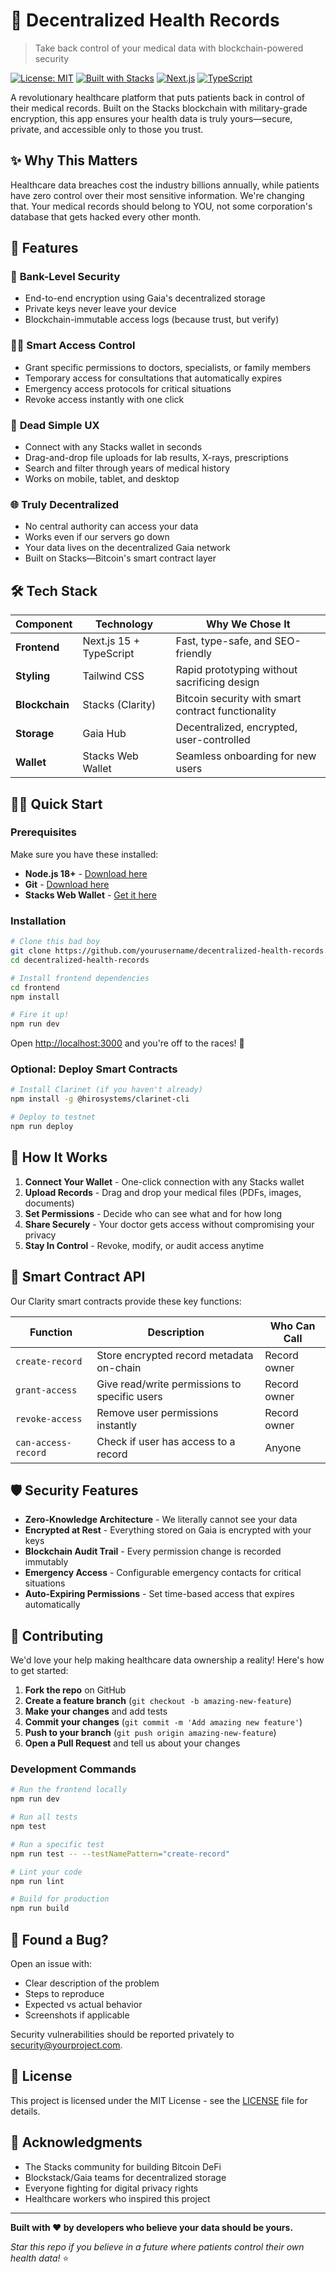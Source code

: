 # 🏥 Decentralized Health Records

> Take back control of your medical data with blockchain-powered security

[![License: MIT](https://img.shields.io/badge/License-MIT-yellow.svg)](https://opensource.org/licenses/MIT)
[![Built with Stacks](https://img.shields.io/badge/Built%20with-Stacks-5546FF)](https://stacks.co/)
[![Next.js](https://img.shields.io/badge/Next.js-15-black)](https://nextjs.org/)
[![TypeScript](https://img.shields.io/badge/TypeScript-5.0-blue)](https://www.typescriptlang.org/)

A revolutionary healthcare platform that puts patients back in control of their medical records. Built on the Stacks blockchain with military-grade encryption, this app ensures your health data is truly yours—secure, private, and accessible only to those you trust.

## ✨ Why This Matters

Healthcare data breaches cost the industry billions annually, while patients have zero control over their most sensitive information. We're changing that. Your medical records should belong to YOU, not some corporation's database that gets hacked every other month.

## 🚀 Features

### 🔐 **Bank-Level Security**
- End-to-end encryption using Gaia's decentralized storage
- Private keys never leave your device
- Blockchain-immutable access logs (because trust, but verify)

### 👨‍⚕️ **Smart Access Control**
- Grant specific permissions to doctors, specialists, or family members
- Temporary access for consultations that automatically expires
- Emergency access protocols for critical situations
- Revoke access instantly with one click

### 📱 **Dead Simple UX**
- Connect with any Stacks wallet in seconds
- Drag-and-drop file uploads for lab results, X-rays, prescriptions
- Search and filter through years of medical history
- Works on mobile, tablet, and desktop

### 🌐 **Truly Decentralized**
- No central authority can access your data
- Works even if our servers go down
- Your data lives on the decentralized Gaia network
- Built on Stacks—Bitcoin's smart contract layer

## 🛠 Tech Stack

| Component | Technology | Why We Chose It |
|-----------|------------|-----------------|
| **Frontend** | Next.js 15 + TypeScript | Fast, type-safe, and SEO-friendly |
| **Styling** | Tailwind CSS | Rapid prototyping without sacrificing design |
| **Blockchain** | Stacks (Clarity) | Bitcoin security with smart contract functionality |
| **Storage** | Gaia Hub | Decentralized, encrypted, user-controlled |
| **Wallet** | Stacks Web Wallet | Seamless onboarding for new users |

## 🏃‍♂️ Quick Start

### Prerequisites

Make sure you have these installed:
- **Node.js 18+** - [Download here](https://nodejs.org/)
- **Git** - [Download here](https://git-scm.com/)
- **Stacks Web Wallet** - [Get it here](https://wallet.hiro.so/)

### Installation

```bash
# Clone this bad boy
git clone https://github.com/yourusername/decentralized-health-records.git
cd decentralized-health-records

# Install frontend dependencies
cd frontend
npm install

# Fire it up!
npm run dev
```

Open [http://localhost:3000](http://localhost:3000) and you're off to the races! 🎉

### Optional: Deploy Smart Contracts

```bash
# Install Clarinet (if you haven't already)
npm install -g @hirosystems/clarinet-cli

# Deploy to testnet
npm run deploy
```

## 📖 How It Works

1. **Connect Your Wallet** - One-click connection with any Stacks wallet
2. **Upload Records** - Drag and drop your medical files (PDFs, images, documents)
3. **Set Permissions** - Decide who can see what and for how long
4. **Share Securely** - Your doctor gets access without compromising your privacy
5. **Stay In Control** - Revoke, modify, or audit access anytime

## 🔧 Smart Contract API

Our Clarity smart contracts provide these key functions:

| Function | Description | Who Can Call |
|----------|-------------|--------------|
| `create-record` | Store encrypted record metadata on-chain | Record owner |
| `grant-access` | Give read/write permissions to specific users | Record owner |
| `revoke-access` | Remove user permissions instantly | Record owner |
| `can-access-record` | Check if user has access to a record | Anyone |

## 🛡 Security Features

- **Zero-Knowledge Architecture** - We literally cannot see your data
- **Encrypted at Rest** - Everything stored on Gaia is encrypted with your keys
- **Blockchain Audit Trail** - Every permission change is recorded immutably
- **Emergency Access** - Configurable emergency contacts for critical situations
- **Auto-Expiring Permissions** - Set time-based access that expires automatically

## 🤝 Contributing

We'd love your help making healthcare data ownership a reality! Here's how to get started:

1. **Fork the repo** on GitHub
2. **Create a feature branch** (`git checkout -b amazing-new-feature`)
3. **Make your changes** and add tests
4. **Commit your changes** (`git commit -m 'Add amazing new feature'`)
5. **Push to your branch** (`git push origin amazing-new-feature`)
6. **Open a Pull Request** and tell us about your changes

### Development Commands

```bash
# Run the frontend locally
npm run dev

# Run all tests
npm test

# Run a specific test
npm run test -- --testNamePattern="create-record"

# Lint your code
npm run lint

# Build for production
npm run build
```

## 🐛 Found a Bug?

Open an issue with:
- Clear description of the problem
- Steps to reproduce
- Expected vs actual behavior
- Screenshots if applicable

Security vulnerabilities should be reported privately to [security@yourproject.com](mailto:security@yourproject.com).

## 📄 License

This project is licensed under the MIT License - see the [LICENSE](LICENSE) file for details.

## 🙏 Acknowledgments

- The Stacks community for building Bitcoin DeFi
- Blockstack/Gaia teams for decentralized storage
- Everyone fighting for digital privacy rights
- Healthcare workers who inspired this project

---

**Built with ❤️ by developers who believe your data should be yours.**

*Star this repo if you believe in a future where patients control their own health data!* ⭐
